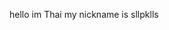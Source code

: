 hello im Thai
my nickname is sllpklls


<!---
sllpklls/sllpklls is a ✨ special ✨ repository because its `README.md` (this file) appears on your GitHub profile.
You can click the Preview link to take a look at your changes.
--->
